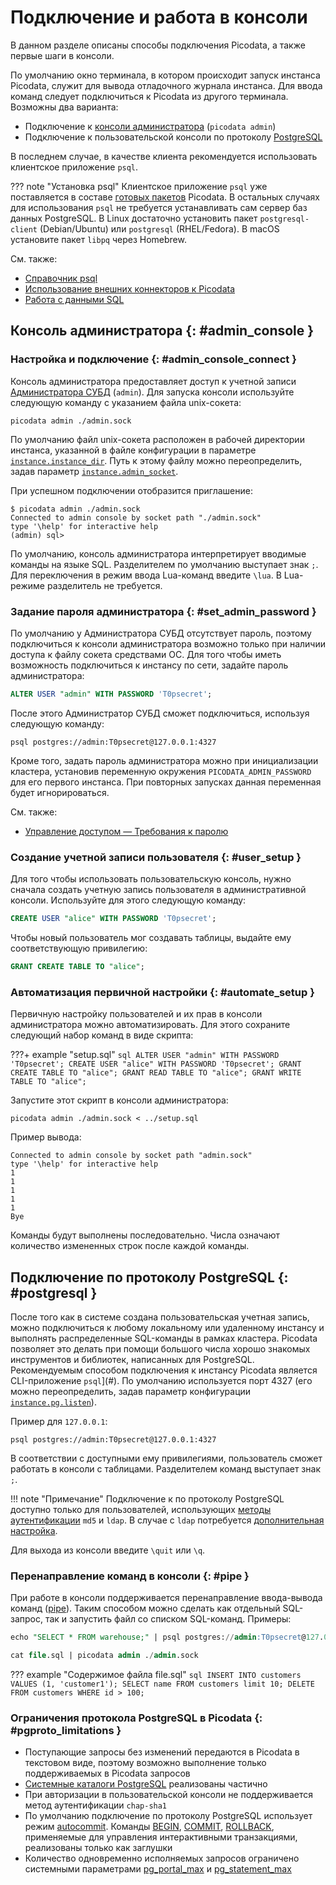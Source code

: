 # Подключение и работа в консоли

В данном разделе описаны способы подключения Picodata, а также первые
шаги в консоли.

По умолчанию окно терминала, в котором происходит запуск инстанса Picodata,
служит для вывода отладочного журнала инстанса. Для ввода команд
следует подключиться к Picodata из другого терминала. Возможны
два варианта:

- Подключение к [консоли администратора](#admin_console) (`picodata admin`)
- Подключение к пользовательской консоли по протоколу [PostgreSQL](#postgresql)

В последнем случае, в качестве клиента рекомендуется использовать
клиентское приложение `psql`.

<a name=psql></a>
??? note "Установка psql"
    Клиентское приложение `psql` уже поставляется в
    составе [готовых пакетов](https://picodata.io/download) Picodata. В
    остальных случаях для использования `psql` не требуется
    устанавливать сам сервер баз данных PostgreSQL. В Linux достаточно
    установить пакет `postgresql-client` (Debian/Ubuntu) или
    `postgresql` (RHEL/Fedora). В macOS установите пакет `libpq` через
    Homebrew.


См. также:

- [Справочник psql](https://www.postgresql.org/docs/current/app-psql.html)
- [Использование внешних коннекторов к Picodata](../connectors_index.md)
- [Работа с данными SQL](sql_examples.md)

## Консоль администратора {: #admin_console }

### Настройка и подключение {: #admin_console_connect }

Консоль администратора предоставляет доступ к учетной записи
[Администратора СУБД](../admin/access_control.md#admin) (`admin`). Для запуска
консоли используйте следующую команду с указанием файла unix-сокета:

```
picodata admin ./admin.sock
```

По умолчанию файл unix-сокета расположен в рабочей директории инстанса,
указанной в файле конфигурации в параметре [`instance.instance_dir`]. Путь
к этому файлу можно переопределить, задав параметр [`instance.admin_socket`].

[`instance.instance_dir`]: ../reference/config.md#instance_instance_dir
[`instance.admin_socket`]: ../reference/config.md#instance_admin_socket

При успешном подключении отобразится приглашение:

```
$ picodata admin ./admin.sock
Connected to admin console by socket path "./admin.sock"
type '\help' for interactive help
(admin) sql>
```

По умолчанию, консоль администратора интерпретирует вводимые команды на
языке SQL. Разделителем по умолчанию выступает знак `;`. Для
переключения в режим ввода Lua-команд введите `\lua`. В Lua-режиме
разделитель не требуется.

### Задание пароля администратора {: #set_admin_password }

По умолчанию у Администратора СУБД отсутствует пароль, поэтому
подключиться к консоли администратора возможно только при наличии
доступа к файлу сокета средствами ОС. Для того чтобы иметь возможность
подключиться к инстансу по сети, задайте пароль администратора:

```sql
ALTER USER "admin" WITH PASSWORD 'T0psecret';
```

После этого Администратор СУБД сможет подключиться, используя следующую
команду:

```shell
psql postgres://admin:T0psecret@127.0.0.1:4327
```

Кроме того, задать пароль администратора можно при инициализации
кластера, установив переменную окружения `PICODATA_ADMIN_PASSWORD`
для его первого инстанса. При повторных запусках данная переменная
будет игнорироваться.

См. также:

- [Управление доступом — Требования к паролю](../admin/access_control.md#allowed_passwords)

### Создание учетной записи пользователя {: #user_setup }

Для того чтобы использовать пользовательскую консоль, нужно сначала
создать учетную запись пользователя в административной консоли.
Используйте для этого следующую команду:

```SQL
CREATE USER "alice" WITH PASSWORD 'T0psecret';
```

Чтобы новый пользователь мог создавать таблицы, выдайте ему
соответствующую привилегию:

```SQL
GRANT CREATE TABLE TO "alice";
```

### Автоматизация первичной настройки {: #automate_setup }

Первичную настройку пользователей и их прав в консоли администратора
можно автоматизировать. Для этого сохраните следующий набор команд
в виде скрипта:

???+ example "setup.sql"
    ```sql
    ALTER USER "admin" WITH PASSWORD 'T0psecret';
    CREATE USER "alice" WITH PASSWORD 'T0psecret';
    GRANT CREATE TABLE TO "alice";
    GRANT READ TABLE TO "alice";
    GRANT WRITE TABLE TO "alice";
    ```

Запустите этот скрипт в консоли администратора:

```shell
picodata admin ./admin.sock < ../setup.sql
```

Пример вывода:

```
Connected to admin console by socket path "admin.sock"
type '\help' for interactive help
1
1
1
1
1
Bye
```

Команды будут выполнены последовательно. Числа означают количество
измененных строк после каждой команды.

## Подключение по протоколу PostgreSQL {: #postgresql }

После того как в системе создана пользовательская учетная запись, можно
подключиться к любому локальному или удаленному инстансу и выполнять
распределенные SQL-команды в рамках кластера. Picodata позволяет это
делать при помощи большого числа хорошо знакомых инструментов и
библиотек, написанных для PostgreSQL. Рекомендуемым способом подключения
к инстансу Picodata является CLI-приложение `psql`](#). По
умолчанию используется порт 4327 (его можно переопределить, задав
параметр конфигурации [`instance.pg.listen`]).

Пример для `127.0.0.1`:

```shell
psql postgres://admin:T0psecret@127.0.0.1:4327
```

[`instance.pg.listen`]: ../reference/config.md#instance_admin_socket

В соответствии с доступными ему привилегиями, пользователь сможет
работать в консоли с таблицами. Разделителем команд выступает знак
`;`.

!!! note "Примечание"
    Подключение к по протоколу PostgreSQL доступно
    только для пользователей, использующих [методы аутентификации] `md5`
    и `ldap`. В случае с `ldap` потребуется [дополнительная
    настройка](../admin/ldap.md).

[методы аутентификации]: ../admin/access_control.md#auth_types

Для выхода из консоли введите `\quit` или `\q`.

### Перенаправление команд в консоли {: #pipe }

При работе в консоли поддерживается перенаправление ввода-вывода команд
([pipe]). Таким способом можно сделать как отдельный SQL-запрос, так и
запустить файл со списком SQL-команд. Примеры:

```sql title="Отдельная команда в консоли psql"
echo "SELECT * FROM warehouse;" | psql postgres://admin:T0psecret@127.0.0.1:4327
```

```sql title="Список команд в административной консоли"
cat file.sql | picodata admin ./admin.sock
```

??? example "Содержимое файла file.sql"
    ```sql
    INSERT INTO customers VALUES (1, 'customer1');
    SELECT name FROM customers limit 10;
    DELETE FROM customers WHERE id > 100;
    ```

[pipe]: https://ru.wikipedia.org/wiki/Конвейер_(Unix)

### Ограничения протокола PostgreSQL в Picodata {: #pgproto_limitations }

* Поступающие запросы без изменений передаются в Picodata в текстовом виде,
  поэтому возможно выполнение только поддерживаемых в Picodata запросов
* [Системные каталоги PostgreSQL] реализованы частично
* При авторизации в пользовательской консоли не поддерживается метод
  аутентификации `chap-sha1`
* По умолчанию подключение по протоколу PostgreSQL использует режим
  [autocommit]. Команды [BEGIN], [COMMIT], [ROLLBACK], применяемые для
 управления интерактивными транзакциями, реализованы только как
 заглушки
* Количество одновременно исполняемых запросов ограничено системными
  параметрами [pg_portal_max] и [pg_statement_max]

[Системные каталоги PostgreSQL]: https://www.postgresql.org/docs/current/catalogs.html
[autocommit]: https://www.postgresql.org/docs/current/ecpg-sql-set-autocommit.html
[BEGIN]: https://www.postgresql.org/docs/current/sql-begin.html
[COMMIT]: https://www.postgresql.org/docs/current/sql-commit.html
[ROLLBACK]: https://www.postgresql.org/docs/current/sql-rollback.html
[pg_portal_max]: ../reference/db_config.md#pg_portal_max
[pg_statement_max]: ../reference/db_config.md#pg_statement_max

